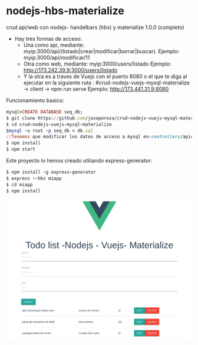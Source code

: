 # nodejs-hbs-materialize
crud api/web con nodejs- handelbars (hbs) y materialize 1.0.0 (completo)

- Hay tres formas de acceso:
  * Una como api, mediante: myip:3000/api/(listado|crear|modificar|borrar|buscar).
     Ejemplo: myip:3000/api/modificar/11
  * Otra como web, mediante: myip:3000/users/listado
     Ejemplo: http://173.242.39.9:3000/users/listado
  * Y la otra es a traves de Vuejs con el puerto 8080 o el que te diga al ejecutar en la siguiente ruta : 
     #crud-nodejs-vuejs-mysql-materialize -> client ->  npm run serve
     Ejemplo: http://173.441.31.9:8080

Funcionamiento basico:
```ruby
mysql>CREATE DATABASE seq_db;
$ git clone https://github.com/josepereza/crud-nodejs-vuejs-mysql-materialize.git
$ cd crud-nodejs-vuejs-mysql-materialize
$mysql -u root -p seq_db < db.sql
//Tenemos que modificar los datos de acceso a mysql en:controllers/apicrud.js  y controllers/listado.js
$ npm install
$ npm start
```

Este proyecto lo hemos creado utiliando express-generator:

```ruby
$ npm install -g express-generator
$ express --hbs miapp
$ cd miapp
$ npm install


```
![Alt text](todolist2.png)
